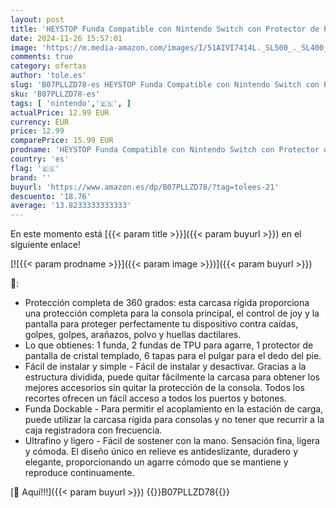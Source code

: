 ```yaml
---
layout: post
title: 'HEYSTOP Funda Compatible con Nintendo Switch con Protector de Pantalla  Funda Transparente para Nintendo Switch  Accesorios con Protector de Pantalla y asa  absorción de Impactos y antiarañazos '
date: 2024-11-26 15:57:01
image: 'https://m.media-amazon.com/images/I/51AIVI7414L._SL500_._SL400_.jpg'
comments: true
category: ofertas
author: 'tole.es'
slug: 'B07PLLZD78-es HEYSTOP Funda Compatible con Nintendo Switch con Protector...'
sku: 'B07PLLZD78-es'
tags: [ 'nintendo','🇪🇸', ]
actualPrice: 12.99 EUR
currency: EUR
price: 12.99
comparePrice: 15.99 EUR
prodname: 'HEYSTOP Funda Compatible con Nintendo Switch con Protector de Pantalla  Funda Transparente para Nintendo Switch  Accesorios con Protector de Pantalla y asa  absorción de Impactos y antiarañazos '
country: 'es'
flag: '🇪🇸'
brand: ''
buyurl: 'https://www.amazon.es/dp/B07PLLZD78/?tag=tolees-21'
descuento: '18.76'
average: '13.8233333333333'
---
```


En este momento está [{{< param title >}}]({{< param buyurl >}}) en el siguiente enlace!

[![{{< param prodname >}}]({{< param image >}})]({{< param buyurl >}})

🔎:

- Protección completa de 360 grados: esta carcasa rígida proporciona una protección completa para la consola principal, el control de joy y la pantalla para proteger perfectamente tu dispositivo contra caídas, golpes, golpes, arañazos, polvo y huellas dactilares.
- Lo que obtienes: 1 funda, 2 fundas de TPU para agarre, 1 protector de pantalla de cristal templado, 6 tapas para el pulgar para el dedo del pie.
- Fácil de instalar y simple - Fácil de instalar y desactivar. Gracias a la estructura dividida, puede quitar fácilmente la carcasa para obtener los mejores accesorios sin quitar la protección de la consola. Todos los recortes ofrecen un fácil acceso a todos los puertos y botones.
- Funda Dockable - Para permitir el acoplamiento en la estación de carga, puede utilizar la carcasa rígida para consolas y no tener que recurrir a la caja registradora con frecuencia.
- Ultrafino y ligero - Fácil de sostener con la mano. Sensación fina, ligera y cómoda. El diseño único en relieve es antideslizante, duradero y elegante, proporcionando un agarre cómodo que se mantiene y reproduce continuamente.

[🛒 Aquí!!!]({{< param buyurl >}})
{{<world>}}B07PLLZD78{{</world>}}
